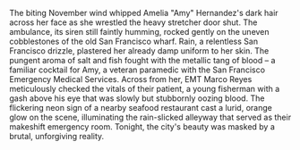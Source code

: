 The biting November wind whipped Amelia "Amy" Hernandez's dark hair across her face as she wrestled the heavy stretcher door shut.  The ambulance, its siren still faintly humming, rocked gently on the uneven cobblestones of the old San Francisco wharf.  Rain, a relentless San Francisco drizzle, plastered her already damp uniform to her skin.  The pungent aroma of salt and fish fought with the metallic tang of blood – a familiar cocktail for Amy, a veteran paramedic with the San Francisco Emergency Medical Services.  Across from her, EMT Marco Reyes meticulously checked the vitals of their patient, a young fisherman with a gash above his eye that was slowly but stubbornly oozing blood.  The flickering neon sign of a nearby seafood restaurant cast a lurid, orange glow on the scene, illuminating the rain-slicked alleyway that served as their makeshift emergency room.  Tonight, the city's beauty was masked by a brutal, unforgiving reality.
